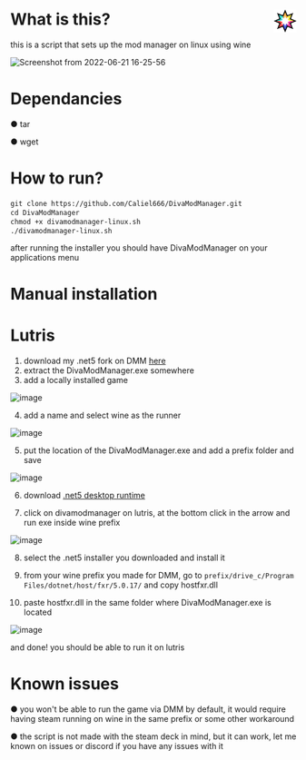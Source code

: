 # [<img alt="Musicdex" width="40px" src="https://raw.githubusercontent.com/Caliel666/DivaModManager/linuxinstallscript/dmmlogo.png" width="40" height="40" align="right"/>](https://github.com/TekkaGB/DivaModManager) What is this?
this is a script that sets up the mod manager on linux using wine

![Screenshot from 2022-06-21 16-25-56](https://user-images.githubusercontent.com/38433434/174881803-7442839c-0571-497f-9535-0551fcb966cc.png)
# Dependancies

● tar

● wget

# How to run?
```
git clone https://github.com/Caliel666/DivaModManager.git
cd DivaModManager
chmod +x divamodmanager-linux.sh
./divamodmanager-linux.sh
```

after running the installer you should have DivaModManager on your applications menu

# Manual installation

# Lutris

1. download my .net5 fork on DMM [here](https://github.com/Caliel666/DivaModManager/releases/latest/)
2. extract the DivaModManager.exe somewhere
3. add a locally installed game

![image](https://user-images.githubusercontent.com/38433434/180066169-b69c805d-a727-4395-8b63-7de3475a43bc.png)

4. add a name and select wine as the runner

![image](https://user-images.githubusercontent.com/38433434/180066293-8d274bac-4618-469e-95da-c7b580530276.png)

5. put the location of the DivaModManager.exe and add a prefix folder and save

![image](https://user-images.githubusercontent.com/38433434/180066724-013ab3a7-67fd-4448-8ba5-e90ce6af0893.png)

6. download [.net5 desktop runtime](https://download.visualstudio.microsoft.com/download/pr/3aa4e942-42cd-4bf5-afe7-fc23bd9c69c5/64da54c8864e473c19a7d3de15790418/windowsdesktop-runtime-5.0.17-win-x64.exe)

8. click on divamodmanager on lutris, at the bottom click in the arrow and run exe inside wine prefix

![image](https://user-images.githubusercontent.com/38433434/180067258-f3319a62-2f3c-496b-b267-f1c6ae8853bf.png)

8. select the .net5 installer you downloaded and install it

10. from your wine prefix you made for DMM, go to `prefix/drive_c/Program Files/dotnet/host/fxr/5.0.17/` and copy hostfxr.dll

12. paste hostfxr.dll in the same folder where DivaModManager.exe is located

![image](https://user-images.githubusercontent.com/38433434/180067598-17f207c4-6272-48fc-a234-67ca9a8d5c47.png)

and done! you should be able to run it on lutris

# Known issues

● you won't be able to run the game via DMM by default, it would require having steam running on wine in the same prefix or some other workaround

● the script is not made with the steam deck in mind, but it can work, let me known on issues or discord if you have any issues with it
